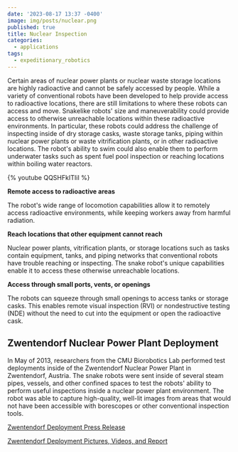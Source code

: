 ```yaml
---
date: '2023-08-17 13:37 -0400'
image: img/posts/nuclear.png
published: true
title: Nuclear Inspection
categories:
  - applications
tags:
  - expeditionary_robotics
---
```

Certain areas of nuclear power plants or nuclear waste storage locations are highly radioactive and cannot be safely accessed by people. While a variety of conventional robots have been developed to help provide access to radioactive locations, there are still limitations to where these robots can access and move. Snakelike robots' size and maneuverability could provide access to otherwise unreachable locations within these radioactive environments. In particular, these robots could address the challenge of inspecting inside of dry storage casks, waste storage tanks, piping within nuclear power plants or waste vitrification plants, or in other radioactive locations. The robot's ability to swim could also enable them to perform underwater tasks such as spent fuel pool inspection or reaching locations within boiling water reactors.

{% youtube QQSHFkITIiI %}


**Remote access to radioactive areas**

The robot's wide range of locomotion capabilities allow it to remotely access radioactive environments, while keeping workers away from harmful radiation.

**Reach locations that other equipment cannot reach**

Nuclear power plants, vitrification plants, or storage locations such as tasks contain equipment, tanks, and piping networks that conventional robots have trouble reaching or inspecting. The snake robot's unique capabilities enable it to access these otherwise unreachable locations.

**Access through small ports, vents, or openings**

The robots can squeeze through small openings to access tanks or storage casks. This enables remote visual inspection (RVI) or nondestructive testing (NDE) without the need to cut into the equipment or open the radioactive cask.


## Zwentendorf Nuclear Power Plant Deployment

In May of 2013, researchers from the CMU Biorobotics Lab performed test deployments inside of the Zwentendorf Nuclear Power Plant in Zwentendorf, Austria. The snake robots were sent inside of several steam pipes, vessels, and other confined spaces to test the robots' ability to perform useful inspections inside a nuclear power plant environment. The robot was able to capture high-quality, well-lit images from areas that would not have been accessible with borescopes or other conventional inspection tools.

[Zwentendorf Deployment Press Release](http://biorobotics.ri.cmu.edu/applications/images/SnakeRobotZwentendorfPressRelease.pdf)

[Zwentendorf Deployment Pictures, Videos, and Report](http://biorobotics.ri.cmu.edu/applications/ZwentendorfPics.php)
